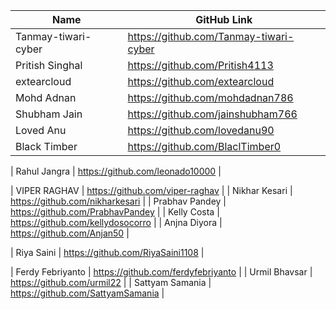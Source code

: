 | Name               | GitHub Link                     | 
| ------------------ | ------------------------------- |
| Tanmay-tiwari-cyber | https://github.com/Tanmay-tiwari-cyber |
| Pritish Singhal     | https://github.com/Pritish4113  |
| extearcloud    | https://github.com/extearcloud |
| Mohd Adnan     | https://github.com/mohdadnan786 |
| Shubham Jain     | https://github.com/jainshubham766 |
| Loved Anu     | https://github.com/lovedanu90 |
| Black Timber     | https://github.com/BlaclTimber0 |

| Rahul Jangra     | https://github.com/leonado10000 |

| VIPER RAGHAV | https://github.com/viper-raghav |
| Nikhar Kesari | https://github.com/nikharkesari |
| Prabhav Pandey | https://github.com/PrabhavPandey |
| Kelly Costa | https://github.com/kellydosocorro |
| Anjna Diyora | https://github.com/Anjan50 |

| Riya Saini |  https://github.com/RiyaSaini1108 |

| Ferdy Febriyanto | https://github.com/ferdyfebriyanto |
| Urmil Bhavsar | https://github.com/urmil22 |
| Sattyam Samania | https://github.com/SattyamSamania |




